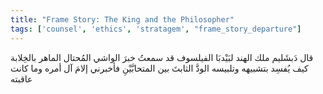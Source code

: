 ```yaml
---
title: "Frame Story: The King and the Philosopher"
tags: ['counsel', 'ethics', 'stratagem', "frame_story_departure"]
---
```


 قال دَبشَليم ملك الهند لبَيْدبَا الفيلسوف قد سمعتُ خبرَ الواشي المُحتال الماهر بالخِلابة كيف يُفسِد  بتشبيهه وتلبيسه  الودَّ الثابتَ بين المتحابَّيْنِ فأخبرني إلامَ آل أمره وما كانت عاقبته
